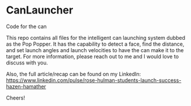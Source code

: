 # CanLauncher
Code for the can

This repo contains all files for the intelligent can launching system dubbed 
as the Pop Popper. It has the capability to detect a face, find the distance,
and set launch angles and launch velocities to have the can make it to the 
target. For more information, please reach out to me and I would love to discuss
with you. 

Also, the full article/recap can be found on my LinkedIn:
https://www.linkedin.com/pulse/rose-hulman-students-launch-success-hazen-hamather 

Cheers!
